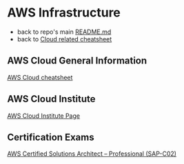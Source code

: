 # AWS Infrastructure

* back to repo's main [README.md](../../README.md)
* back to [Cloud related cheatsheet](./cloud.md)

## AWS Cloud General Information

[AWS Cloud cheatsheet](../aws/aws-cloud.md)

## AWS Cloud Institute

[AWS Cloud Institute Page](../aci/aci.md)

## Certification Exams

[AWS Certified Solutions Architect – Professional (SAP-C02)](../cert-exam-preparation/cert-exam-preparation.md)
